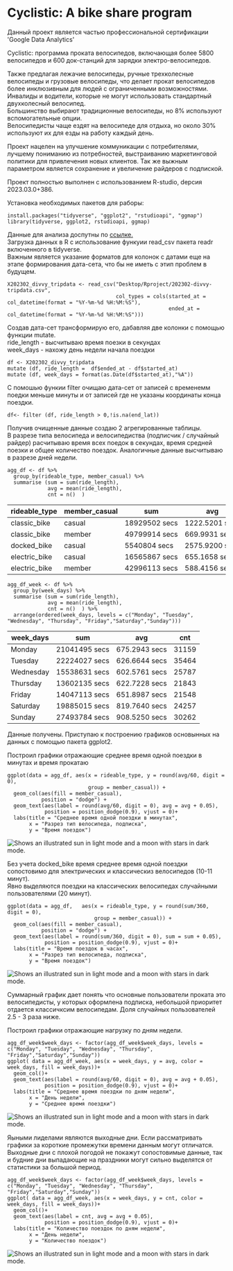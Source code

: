 # Cyclistic: A bike share program
Данный проект является частью профессиональной сертификации 'Google Data Analytics' 

Cyclistic: программа проката велосипедов, включающая более 5800 велосипедов и 600 док-станций для зарядки электро-велосипедов.  

Также предлагая лежачие велосипеды, ручные трехколесные велосипеды и грузовые велосипеды, что делает прокат велосипедов более инклюзивным для людей с ограниченными возможностями.  
Инвалиды и водители, которые не могут использовать стандартный двухколесный велосипед.  
Большинство  выбирают традиционные велосипеды, но 8%  используют вспомогательные опции.  
Велосипедисты чаще ездят на велосипеде для отдыха, но около 30% используют их для езды на работу каждый день.

Проект нацелен на улучшение коммуникации с потребителями, лучшему пониманию из потребностей, выстраиванию маркетинговой политики для привлечения новых клиентов. Так же выжным параметром является сохранение и увеличение райдеров с подпиской.

Проект полностью выполнен с использованием R-studio, dерсия 2023.03.0+386.

Установка необходимых пакетов для раборы:
```
install.packages("tidyverse", "ggplot2", "rstudioapi", "ggmap")
library(tidyverse, ggplot2, rstudioapi, ggmap)  
```
Данные для анализа доспутны по [ссылке.](https://divvy-tripdata.s3.amazonaws.com/index.html)  
Загрузка данных в R с использование функуии read_csv пакета readr включенного в tidyverse.  
Важным является указание форматов для колонок с датами еще на этапе формирования дата-сета, что бы не иметь с этип проблем в будущем.
```
X202302_divvy_tripdata <- read_csv("Desktop/Rproject/202302-divvy-tripdata.csv", 
                                   col_types = cols(started_at = col_datetime(format = "%Y-%m-%d %H:%M:%S"), 
                                                    ended_at = col_datetime(format = "%Y-%m-%d %H:%M:%S")))
```
Создав дата-сет трансформирую его, дабавляя две колонки с помощью функции mutate.  
ride_length - высчитываю время поезки в секундах  
week_days - нахожу день недели начала поездки  
```
df <- X202302_divvy_tripdata
mutate (df, ride_length =  df$ended_at - df$started_at)
mutate (df, week_days = format(as.Date(df$started_at),"%A"))
```
С помошью функии filter очищаю дата-сет от записей с временемм поедки меньше минуты и от записей где не указаны координаты конца поездки.
```
df<- filter (df, ride_length > 0,!is.na(end_lat))
```
Получив очищенные данные создаю 2 агрегированные таблицы.  
В разрезе типа велосипеда и велосипедиства (подписчик / случайный райдер) расчитываю время всех поедок в секундах, время средней поезки и общее количество поездок. Аналогичные данные высчитываю в разрезе дней недели. 

```
agg_df <- df %>% 
  group_by(rideable_type, member_casual) %>% 
  summarise (sum = sum(ride_length), 
             avg = mean(ride_length),
             cnt = n()  )
```
| rideable_type | member_casual | sum           | avg            | cnt   |
|---------------|---------------|---------------|----------------|-------|
| classic_bike  | casual        | 18929502 secs | 1222.5201 secs | 15484 |
| classic_bike  | member        | 49799914 secs | 669.9931 secs  | 74329 |
| docked_bike   | casual        | 5540804 secs  | 2575.9200 secs | 2151  |
| electric_bike | casual        | 16565867 secs | 655.1658 secs  | 25285 |
| electric_bike | member        | 42996113 secs | 588.4156 secs  | 73071 |
```
agg_df_week <- df %>% 
  group_by(week_days) %>% 
  summarise (sum = sum(ride_length), 
             avg = mean(ride_length),
             cnt = n()  ) %>% 
  arrange(ordered(week_days, levels = c("Monday", "Tuesday", "Wednesday", "Thursday", "Friday","Saturday","Sunday")))
```
| week_days | sum           | avg           | cnt   |
|-----------|---------------|---------------|-------|
| Monday    | 21041495 secs | 675.2943 secs | 31159 |
| Tuesday   | 22224027 secs | 626.6644 secs | 35464 |
| Wednesday | 15538631 secs | 602.5761 secs | 25787 |
| Thursday  | 13602135 secs | 622.7228 secs | 21843 |
| Friday    | 14047113 secs | 651.8987 secs | 21548 |
| Saturday  | 19885015 secs | 819.7640 secs | 24257 |
| Sunday    | 27493784 secs | 908.5250 secs | 30262 |

Данные получены. Приступаю к построению графиков основынных на данных с помощью пакета ggplot2.  

Построил графики отражающие среднее время одной поездки в минутах и время прокатаю
```
ggplot(data = agg_df, aes(x = rideable_type, y = round(avg/60, digit = 0), 
                          group = member_casual)) +
  geom_col(aes(fill = member_casual), 
           position = "dodge") +
  geom_text(aes(label = round(avg/60, digit = 0), avg = avg + 0.05), 
            position = position_dodge(0.9), vjust = 0)+
  labs(title = "Среднее время одной поездки в минутах",
       x = "Разрез тип велосипеда, подписка",
       y = "Время поездок")
```
<picture>
  <source media="(prefers-color-scheme: dark)" srcset="Rplot 1.png">
  <source media="(prefers-color-scheme: light)" srcset="Rplot 1.png">
  <img alt="Shows an illustrated sun in light mode and a moon with stars in dark mode." src="Rplot 1.png">
</picture>  

Без учета docked_bike время среднее время одной поездки сопостовимо для электрических и классическиз велосипедов (10-11 минут).  
Явно выделяются поездки на классических велосипедах случайными пользователями (20 минут).
```
ggplot(data = agg_df,   aes(x = rideable_type, y = round(sum/360, digit = 0), 
                            group = member_casual)) +                           
  geom_col(aes(fill = member_casual), 
           position = "dodge") +                                                
  geom_text(aes(label = round(sum/360, digit = 0), sum = sum + 0.05), 
            position = position_dodge(0.9), vjust = 0)+
  labs(title = "Время поездок в часах",
       x = "Разрез тип велосипеда, подписка",
       y = "Время поездок")
```
<picture>
  <source media="(prefers-color-scheme: dark)" srcset="Rplot2.png">
  <source media="(prefers-color-scheme: light)" srcset="Rplot2.png">
  <img alt="Shows an illustrated sun in light mode and a moon with stars in dark mode." src="Rplot2.png">
</picture> 

Суммарный график дает понять что основные пользователи проката это велосипедисты, у которых оформлена подписка, небольшой приоритет отдается классичксим велосипедам. Доля случайных пользователей 2.5 - 3 раза ниже.

Построил графики отражающие нагрузку по дням недели.

```
agg_df_week$week_days <- factor(agg_df_week$week_days, levels = c("Monday", "Tuesday", "Wednesday", "Thursday", "Friday","Saturday","Sunday"))
ggplot( data = agg_df_week, aes(x = week_days, y = avg, color = week_days, fill = week_days))+
  geom_col()+
  geom_text(aes(label = round(avg/60, digit = 0), avg = avg + 0.05), 
            position = position_dodge(0.9), vjust = 0)+
  labs(title = "Среднее время поездки по дням недели",
       x = "День недели",
       y = "Среднее время поездки")
```
<picture>
  <source media="(prefers-color-scheme: dark)" srcset="Rplot3.png">
  <source media="(prefers-color-scheme: light)" srcset="Rplot3.png">
  <img alt="Shows an illustrated sun in light mode and a moon with stars in dark mode." src="Rplot3.png">
</picture> 

Яыными лиделами являются выходные дни. Если рассматривать графики за короткие промежутки времени данным могут отличатся. Выходные дни с плохой погодой не покажут сопостовимые данные, так и будние дни выпадающие на праздники могут сильно выделятся от статистики за большой период.

```
agg_df_week$week_days <- factor(agg_df_week$week_days, levels = c("Monday", "Tuesday", "Wednesday", "Thursday", "Friday","Saturday","Sunday"))
ggplot( data = agg_df_week, aes(x = week_days, y = cnt, color = week_days, fill = week_days))+
  geom_col()+
  geom_text(aes(label = cnt, avg = avg + 0.05), 
            position = position_dodge(0.9), vjust = 0)+
  labs(title = "Количество поездок по дням недели",
       x = "День недели",
       y = "Количество поездок")
```
<picture>
  <source media="(prefers-color-scheme: dark)" srcset="Rplot4.png">
  <source media="(prefers-color-scheme: light)" srcset="Rplot4.png">
  <img alt="Shows an illustrated sun in light mode and a moon with stars in dark mode." src="Rplot4.png">
</picture> 









```

```


